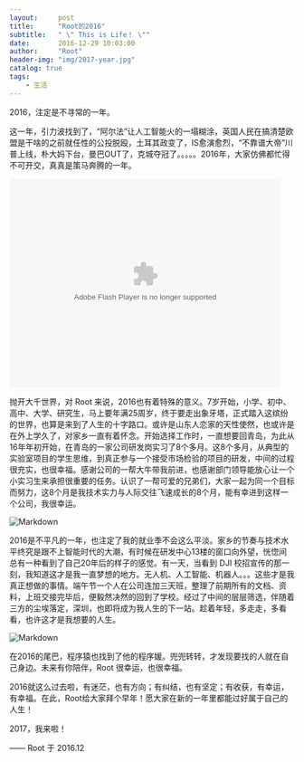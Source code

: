 ```yaml
---
layout:     post
title:      "Root的2016"
subtitle:   " \" This is Life！ \""
date:       2016-12-29 10:03:00
author:     "Root"
header-img: "img/2017-year.jpg"
catalog: true
tags:
    - 生活
---
```



2016，注定是不寻常的一年。

这一年，引力波找到了，“阿尔法”让人工智能火的一塌糊涂，英国人民在搞清楚欧盟是干啥的之前就任性的公投脱殴，土耳其政变了，IS愈演愈烈，“不靠谱大帝”川普上线，朴大妈​下台，曼巴OUT了，克城夺冠了。。。。。2016年，大家仿佛都忙得不可开交，真真是策马奔腾的一年。

<div><object id="ssss" width="480" height="370" ><param name="allowScriptAccess" value="always" /><embed pluginspage="http://www.macromedia.com/go/getflashplayer" src="http://video.sina.com.cn/share/video/250906439.swf" type="application/x-shockwave-flash" name="ssss" allowFullScreen="true" allowScriptAccess="always" width="480" height="370"></object></div>

抛开大千世界，对 Root 来说，2016也有着特殊的意义。​7岁开始，小学、初中、高中、大学、研究生，马上要年满25周岁，终于要走出象牙塔，正式踏入这缤纷的世界，也算是来到了人生的十字路口。或许是山东人恋家的天性使然，也或许是在外上学久了，对家乡一直有着怀念。开始选择工作时，一直想要回青岛，为此从16年年初开始，在青岛的一家公司研发岗实习了8个多月。这8个多月，从典型的实验室项目的学生思维，到真正参与一个接受市场检验的项目的研发，中间的过程很充实，也很幸福。感谢公司的一帮大牛带我前进，也感谢部门领导能放心让一个小实习生来承担很重要的任务。认识了一帮可爱的兄弟们，大家一起为同一个目标而努力，这8个月是我技术实力与人际交往飞速成长的8个月，能有幸进到这样一个公司，我很幸运。

![Markdown](http://p1.bqimg.com/572619/ec64cff0aef89154.jpg)

2016是不平凡的一年，也注定了我的就业季不会这么平淡。​家乡的节奏与技术水平终究是跟不上智能时代的大潮，有时候在研发中心13楼的窗口向外望，恍惚间总有一种看到了自己20年后的样子的感觉。有一天，当看到 DJI 校招宣传的那一刻，我知道这才是我一直梦想的地方。无人机、人工智能、机器人。。。这些才是我真正想做的事情。端午节一个人在公司连加三天班，整理了前期所有的文档、资料，上班交接完毕后，便毅然决然的回到了学校。经过了中间的层层筛选，伴随着三方的尘埃落定，深圳，也即将成为我人生的下一站。趁着年轻，多走走，多看看，也许这才是我想要的人生。

![Markdown](http://p1.bqimg.com/572619/f0d7157f855ea788.jpg)

在2016的尾巴，程序猿也找到了他的程序媛。兜兜转转，才发现要找的人就在自己身边。未来有你陪伴，Root 很幸运，也很幸福。

2016就这么过去啦，有迷茫，也有方向；有纠结，也有坚定；有收获，有幸运，有幸福。在此，Root给大家拜个早年！愿大家在新的一年里都能过好属于自己的人生！

2017，我来啦！​​​​​​


—— Root 于 2016.12


